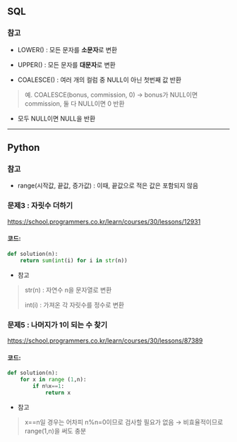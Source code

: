 ## SQL

### 참고

- LOWER() : 모든 문자를 **소문자**로 변환
- UPPER() : 모든 문자를 **대문자**로 변환

- COALESCE() : 여러 개의 컬럼 중 NULL이 아닌 첫번째 값 반환
> 예. COALESCE(bonus, commission, 0) → bonus가 NULL이면 commission, 둘 다 NULL이면 0 반환
- 모두 NULL이면 NULL을 반환
---

## Python

### 참고

- range(시작값, 끝값, 증가값) : 이때, 끝값으로 적은 값은 포함되지 않음

### 문제3 : 자릿수 더하기

https://school.programmers.co.kr/learn/courses/30/lessons/12931

#### 코드:
```python
def solution(n):
    return sum(int(i) for i in str(n))
```

- 참고
> str(n) : 자연수 n을 문자열로 변환
> 
> int(i) : 가져온 각 자릿수를 정수로 변환

### 문제5 : 나머지가 1이 되는 수 찾기

https://school.programmers.co.kr/learn/courses/30/lessons/87389

#### 코드:
```python
def solution(n):
    for x in range (1,n):
        if n%x==1:
            return x
```

- 참고
> x==n일 경우는 어차피 n%n=0이므로 검사할 필요가 없음 → 비효율적이므로 range(1,n)을 써도 충분
